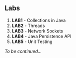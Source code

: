 ## Labs

1. **LAB1** - Collections in Java
2. **LAB2** - Threads
3. **LAB3** - Network Sockets
4. **LAB4** - Java Persistence API
5. **LAB5** - Unit Testing

*To be continued...*
